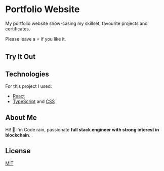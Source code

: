 # Portfolio Website
My portfolio website show-casing my skillset, favourite projects and certificates.

Please leave a ⭐ if you like it.

## Try It Out

## Technologies
For this project I used:
- [React](https://reactjs.org/)
- [TypeScript](https://www.typescriptlang.org/) and [CSS](https://developer.mozilla.org/en-US/docs/Web/CSS)

## About Me
Hi! 👋 I'm Code rain, passionate **full stack engineer with strong interest in blockchain**. .

## License
[MIT](https://choosealicense.com/licenses/mit/)